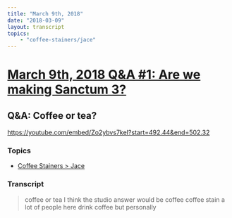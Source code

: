 ```yaml
---
title: "March 9th, 2018"
date: "2018-03-09"
layout: transcript
topics: 
    - "coffee-stainers/jace"
---
```

# [March 9th, 2018 Q&A #1: Are we making Sanctum 3?](../2018-03-09.md)
## Q&A: Coffee or tea?
https://youtube.com/embed/Zo2ybvs7keI?start=492.44&end=502.32
### Topics
* [Coffee Stainers > Jace](../topics/coffee-stainers/jace.md)

### Transcript

> coffee or tea I think the studio answer
> would be coffee coffee stain a lot of
> people here drink coffee but personally
